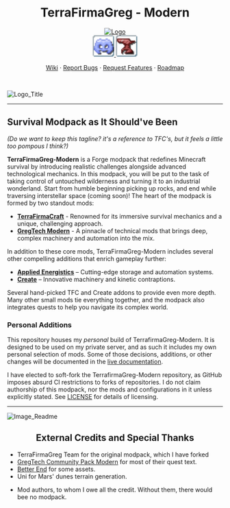 <!-- markdownlint-disable MD041 MD033 MD013 -->
<div align="center">
  <h1>TerraFirmaGreg - Modern</h1>
  <a href="https://github.com/TerraFirmaGreg-Team/Modpack-Modern">
    <img src="https://github.com/TerraFirmaGreg-Team/.github/blob/main/branding/icon/v3/1080x_1080p_still_ring.gif?raw=true" alt="Logo" height="120"/>
  </a>
  <br/>
  <a href="https://discord.gg/AEaCzCTUwQ">
    <img src="https://github.com/TerraFirmaGreg-Team/.github/blob/main/branding/button/discord_logo.png?raw=true" alt="Join our Discord" height="50"/>
  </a>
  <a href="https://www.curseforge.com/minecraft/modpacks/terrafirmagreg-modern">
    <img src="https://github.com/TerraFirmaGreg-Team/.github/blob/main/branding/button/curseforge_logo.png?raw=true" alt="Available on CurseForge" height="50"/>
  </a>
  <br/>
  <p align="center">
    <a href="https://github.com/TerraFirmaGreg-Team/Modpack-Modern/wiki">Wiki</a>
    ·
    <a href="https://github.com/TerraFirmaGreg-Team/Modpack-Modern/issues">Report Bugs</a>
    ·
    <a href="https://github.com/TerraFirmaGreg-Team/Modpack-Modern/issues">Request Features</a>
    ·
    <a href="https://github.com/orgs/TerraFirmaGreg-Team/projects/10">Roadmap</a>
  </p>
</div>
<br/>

![Logo_Title](https://github.com/TerraFirmaGreg-Team/.github/blob/main/storage/modern/title_logo.png?raw=true)

---

## Survival Modpack as It Should've Been
*(Do we want to keep this tagline? it's a reference to TFC's, but it feels a little too pompous I think?)*

[TerraFirmaCraft]: https://www.curseforge.com/minecraft/mc-mods/terrafirmacraft
[GregTech Modern]: https://www.curseforge.com/minecraft/mc-mods/gregtechceu-modern
[Applied Energistics]: https://www.curseforge.com/minecraft/mc-mods/ae2
[Create]: https://www.curseforge.com/minecraft/mc-mods/create

**TerraFirmaGreg-Modern** is a Forge modpack that redefines Minecraft survival
by introducing realistic challenges alongside advanced technological mechanics.
In this modpack, you will be put to the task of taking control of untouched
wilderness and turning it to an industrial wonderland. Start from humble
beginning picking up rocks, and end while traversing interstellar space (coming
soon)! The heart of the modpack is formed by two standout mods:

- **[TerraFirmaCraft]** - Renowned for its immersive survival mechanics and a
  unique, challenging approach.
- **[GregTech Modern]** - A pinnacle of technical mods that brings deep, complex
  machinery and automation into the mix.

In addition to these core mods, TerraFirmaGreg-Modern includes several other
compelling additions that enrich gameplay further:

- **[Applied Energistics]** – Cutting-edge storage and automation systems.
- **[Create]** – Innovative machinery and kinetic contraptions.

Several hand-picked TFC and Create addons to provide even more depth. Many other
small mods tie everything together, and the modpack also integrates quests to
help you navigate its complex world.

### Personal Additions

[live documentation]: https://shelfmd.github.io/TFG-Modern

This repository houses my _personal_ build of TerrafirmaGreg-Modern. It is
designed to be used on my private server, and as such it includes my own
personal selection of mods. Some of those decisions, additions, or other changes
will be documented in the [live documentation].

I have elected to soft-fork the TerrafirmaGreg-Modern repository, as GitHub
imposes absurd CI restrictions to forks of repositories. I do not claim
authorship of this modpack, nor the mods and configurations in it unless
explicitly stated. See [LICENSE](../LICENSE) for details of licensing.

---

![Image_Readme](https://github.com/TerraFirmaGreg-Team/.github/blob/main/storage/modern/image_readme.png?raw=true)

<h2 align="center">External Credits and Special Thanks</h2>


- TerraFirmaGreg Team for the original modpack, which I have forked
- [GregTech Community Pack Modern](https://www.curseforge.com/minecraft/modpacks/gregtech-community-pack-modern) for most of their quest text.
- [Better End](https://www.curseforge.com/minecraft/mc-mods/betterend) for some assets.
- Uni for Mars' dunes terrain generation.

<!-- Links: -->
[TerraFirmaCraft]: https://www.curseforge.com/minecraft/mc-mods/terrafirmacraft
[GregTech Modern]: https://www.curseforge.com/minecraft/mc-mods/gregtechceu-modern
[Applied Energistics 2]: https://www.curseforge.com/minecraft/mc-mods/ae2
[Create]: https://www.curseforge.com/minecraft/mc-mods/create
[Greate]: https://www.curseforge.com/minecraft/mc-mods/greate
[Ad Astra]: https://www.curseforge.com/minecraft/mc-mods/ad-astra
- Mod authors, to whom I owe all the credit. Without them, there would bee no
  modpack.
